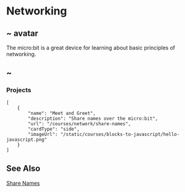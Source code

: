 # Networking

## ~ avatar

The micro:bit is a great device for learning about basic principles of networking. 

## ~

### Projects

```codecard
[
    {
        "name": "Meet and Greet",
        "description": "Share names over the micro:bit",
        "url": "/courses/network/share-names",
        "cardType": "side",
        "imageUrl": "/static/courses/blocks-to-javascript/hello-javascript.png"
    }
]
```

## See Also

[Share Names](/courses/network/share-names)


